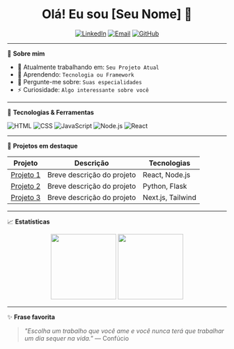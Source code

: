 <h1 align="center">Olá! Eu sou [Seu Nome] 👋</h1>

<p align="center">
  <a href="https://www.linkedin.com/in/seu-usuario/" target="_blank"><img alt="LinkedIn" src="https://img.shields.io/badge/LinkedIn-blue?logo=linkedin&style=flat"/></a>
  <a href="mailto:seu@email.com"><img alt="Email" src="https://img.shields.io/badge/Email-red?logo=gmail&style=flat"/></a>
  <a href="https://github.com/seu-usuario"><img alt="GitHub" src="https://img.shields.io/badge/GitHub-black?logo=github&style=flat"/></a>
</p>

---

🎯 **Sobre mim**

- 🔭 Atualmente trabalhando em: `Seu Projeto Atual`
- 🌱 Aprendendo: `Tecnologia ou Framework`
- 💬 Pergunte-me sobre: `Suas especialidades`
- ⚡ Curiosidade: `Algo interessante sobre você`

---

🚀 **Tecnologias & Ferramentas**

![HTML](https://img.shields.io/badge/HTML5-E34F26?logo=html5&logoColor=fff&style=flat)
![CSS](https://img.shields.io/badge/CSS3-1572B6?logo=css3&logoColor=fff&style=flat)
![JavaScript](https://img.shields.io/badge/JavaScript-F7DF1E?logo=javascript&logoColor=000&style=flat)
![Node.js](https://img.shields.io/badge/Node.js-339933?logo=node.js&logoColor=fff&style=flat)
![React](https://img.shields.io/badge/React-61DAFB?logo=react&logoColor=000&style=flat)
<!-- Adicione mais conforme seu stack -->

---

📂 **Projetos em destaque**

| Projeto | Descrição | Tecnologias |
|--------|------------|-------------|
| [Projeto 1](https://github.com/seu-usuario/projeto1) | Breve descrição do projeto | React, Node.js |
| [Projeto 2](https://github.com/seu-usuario/projeto2) | Breve descrição do projeto | Python, Flask |
| [Projeto 3](https://github.com/seu-usuario/projeto3) | Breve descrição do projeto | Next.js, Tailwind |

---

📈 **Estatísticas**

<p align="center">
  <img height="150em" src="https://github-readme-stats.vercel.app/api?username=seu-usuario&show_icons=true&theme=tokyonight"/>
  <img height="150em" src="https://github-readme-stats.vercel.app/api/top-langs/?username=seu-usuario&layout=compact&theme=tokyonight"/>
</p>

---

✨ **Frase favorita**

> _"Escolha um trabalho que você ame e você nunca terá que trabalhar um dia sequer na vida."_ — Confúcio
